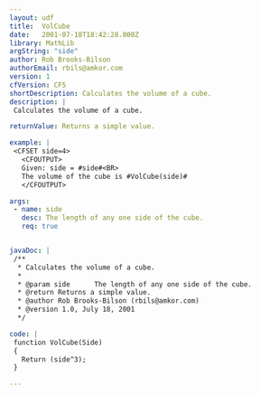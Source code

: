 ```yaml
---
layout: udf
title:  VolCube
date:   2001-07-18T18:42:28.000Z
library: MathLib
argString: "side"
author: Rob Brooks-Bilson
authorEmail: rbils@amkor.com
version: 1
cfVersion: CF5
shortDescription: Calculates the volume of a cube.
description: |
 Calculates the volume of a cube.

returnValue: Returns a simple value.

example: |
 <CFSET side=4>
   <CFOUTPUT>
   Given: side = #side#<BR>
   The volume of the cube is #VolCube(side)#
   </CFOUTPUT>

args:
 - name: side
   desc: The length of any one side of the cube.
   req: true


javaDoc: |
 /**
  * Calculates the volume of a cube.
  * 
  * @param side      The length of any one side of the cube. 
  * @return Returns a simple value. 
  * @author Rob Brooks-Bilson (rbils@amkor.com) 
  * @version 1.0, July 18, 2001 
  */

code: |
 function VolCube(Side)
 {
   Return (side^3);
 }

---
```


